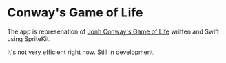 # Conway's Game of Life

The app is represenation of [Jonh Conway's Game of Life](https://en.wikipedia.org/wiki/Conway's_Game_of_Life) written and Swift using SpriteKit.

It's not very efficient right now. Still in development.
